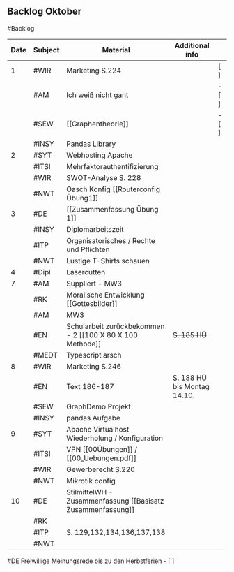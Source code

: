 ## Backlog Oktober
#Backlog

| Date | Subject | Material                                                    | Additional info             |       |
| ---- | ------- | ----------------------------------------------------------- | --------------------------- | ----- |
| 1    | #WIR    | Marketing S.224                                             |                             | [ ]   |
|      | #AM     | Ich weiß nicht gant                                         |                             | - [ ] |
|      | #SEW    | [[Graphentheorie]]                                          |                             | - [ ] |
|      | #INSY   | Pandas Library                                              |                             |       |
| 2    | #SYT    | Webhosting Apache                                           |                             |       |
|      | #ITSI   | Mehrfaktorauthentifizierung                                 |                             |       |
|      | #WIR    | SWOT-Analyse S. 228                                         |                             |       |
|      | #NWT    | Oasch Konfig [[Routerconfig Übung1]]                        |                             |       |
| 3    | #DE     | [[Zusammenfassung Übung 1]]                                 |                             |       |
|      | #INSY   | Diplomarbeitszeit                                           |                             |       |
|      | #ITP    | Organisatorisches / Rechte und Pflichten                    |                             |       |
|      | #NWT    | Lustige T-Shirts schauen                                    |                             |       |
| 4    | #Dipl   | Lasercutten                                                 |                             |       |
| 7    | #AM     | Suppliert - MW3                                             |                             |       |
|      | #RK     | Moralische Entwicklung [[Gottesbilder]]                     |                             |       |
|      | #AM     | MW3                                                         |                             |       |
|      | #EN     | Schularbeit zurückbekommen - 2 [[100 X 80 X 100 Methode]]   | ~~S. 185 HÜ~~               |       |
|      | #MEDT   | Typescript arsch                                            |                             |       |
| 8    | #WIR    | Marketing S.246                                             |                             |       |
|      | #EN     | Text 186-187                                                | S. 188 HÜ bis Montag 14.10. |       |
|      | #SEW    | GraphDemo Projekt                                           |                             |       |
|      | #INSY   | pandas Aufgabe                                              |                             |       |
| 9    | #SYT    | Apache Virtualhost Wiederholung / Konfiguration             |                             |       |
|      | #ITSI   | VPN [[00Übungen]] / [[00_Uebungen.pdf]]                     |                             |       |
|      | #WIR    | Gewerberecht S.220                                          |                             |       |
|      | #NWT    | Mikrotik config                                             |                             |       |
| 10   | #DE     | StilmittelWH - Zusammenfassung [[Basisatz Zusammenfassung]] |                             |       |
|      | #RK     |                                                             |                             |       |
|      | #ITP    | S. 129,132,134,136,137,138                                  |                             |       |
|      | #NWT    |                                                             |                             |       |
#DE Freiwillige Meinungsrede bis zu den Herbstferien - [ ]

